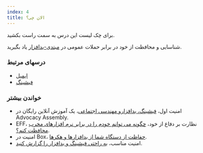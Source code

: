 ```yaml
---
index: 4
title: الان چی؟
---
```

برای چک لیست این درس به سمت راست بکشید.

شناسایی و محافظت از خود در برابر حملات عمومی در [مبتدی-بدافزار](umbrella://information/malware/beginner) یاد بگیرید.

### درسهای مرتبط

*   [ایمیل](umbrella://communications/email)
*   [فیشینگ](umbrella://communications/phishing)

### خواندن بیشتر

*   امنیت اول، [فیشینگ، بدافزارو مهندسی اجتماعی](https://advocacyassembly.org/en/courses/30/#/chapter/1/lesson/1)، یک آموزش آنلاین رایگان در Advocacy Assembly.
*   EFF، نظارت بر دفاع از خود، [چگونه می توانم خودم را در برابر نرم افزارهای مخرب محافظت کنم؟](https://ssd.eff.org/en/module/how-do-i-protect-myself-against-malware).
*   امنیت در Box، [حفاظت از دستگاه شما از بدافزارها و هکرها](https://securityinabox.org/chapter-1).
*   امنیت مناسب، [به راحتی فیشینگ و بدافزار را گزارش کنید](https://decentsecurity.com/#/malware-web-and-phishing-investigation/).
